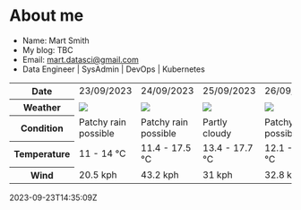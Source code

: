 # About me

- Name: Mart Smith
- My blog: TBC
- Email: [mart.datasci@gmail.com](mailto:mart.datasci6@gmail.com)
- Data Engineer | SysAdmin | DevOps | Kubernetes


<table>
    <tr>
        <th>Date</th>
        <td>23/09/2023</td><td>24/09/2023</td><td>25/09/2023</td><td>26/09/2023</td><td>27/09/2023</td><td>28/09/2023</td><td>29/09/2023</td>
    </tr>
    <tr>
        <th>Weather</th>
        <td><img src="https://cdn.weatherapi.com/weather/64x64/day/176.png"/></td><td><img src="https://cdn.weatherapi.com/weather/64x64/day/176.png"/></td><td><img src="https://cdn.weatherapi.com/weather/64x64/day/116.png"/></td><td><img src="https://cdn.weatherapi.com/weather/64x64/day/176.png"/></td><td><img src="https://cdn.weatherapi.com/weather/64x64/day/302.png"/></td><td><img src="https://cdn.weatherapi.com/weather/64x64/day/176.png"/></td><td><img src="https://cdn.weatherapi.com/weather/64x64/day/116.png"/></td>
    </tr>
    <tr>
        <th>Condition</th>
        <td width="200px">Patchy rain possible</td><td width="200px">Patchy rain possible</td><td width="200px">Partly cloudy</td><td width="200px">Patchy rain possible</td><td width="200px">Moderate rain</td><td width="200px">Patchy rain possible</td><td width="200px">Partly cloudy</td>
    </tr>
    <tr>
        <th>Temperature</th>
        <td>11 -  14 °C</td><td>11.4 -  17.5 °C</td><td>13.4 -  17.7 °C</td><td>12.1 -  16.3 °C</td><td>11 -  14.8 °C</td><td>9.7 -  14.9 °C</td><td>10.8 -  15.2 °C</td>
    </tr>
    <tr>
        <th>Wind</th>
        <td>20.5 kph</td><td>43.2 kph</td><td>31 kph</td><td>32.8 kph</td><td>26.3 kph</td><td>32.4 kph</td><td>27.4 kph</td>
    </tr>
</table>


2023-09-23T14:35:09Z

